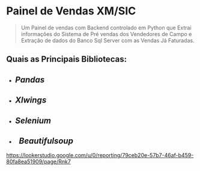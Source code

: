 <h1>Painel de Vendas XM/SIC</h1>

<blockquote>
<p>Um Painel de vendas com Backend controlado em Python que Extrai informa&ccedil;&otilde;es do Sistema de Pr&eacute; vendas dos Vendedores de Campo e Extra&ccedil;&atilde;o de dados do Banco Sql Server com as Vendas J&aacute; Faturadas.</p>
</blockquote>

<h2>Quais as Principais Bibliotecas:</h2>

<ul>
	<li>
	<h2><em>Pandas</em>&nbsp;</h2>
	</li>
	<li>
	<h2><em>Xlwings</em></h2>
	</li>
	<li>
	<h2><em>Selenium</em></h2>
	</li>
	<li>
	<h2>&nbsp;&nbsp;<em>Beautifulsoup</em></h2>
	</li>
</ul>

<p><a href="https://lookerstudio.google.com/u/0/reporting/79ceb20e-57b7-46af-b459-80fa8ea51909/page/Rnk7">https://lookerstudio.google.com/u/0/reporting/79ceb20e-57b7-46af-b459-80fa8ea51909/page/Rnk7</a></p>
